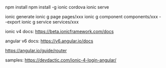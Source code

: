 npm install
npm install -g ionic cordova
ionic serve

ionic generate
ionic g page pages/xxx
ionic g component components/xxx --export
ionic g service services/xxx

ionic v4 docs:
https://beta.ionicframework.com/docs

angular v6 docs:
https://v6.angular.io/docs

https://angular.io/guide/router

samples:
https://devdactic.com/ionic-4-login-angular/
